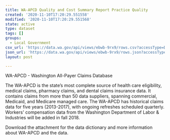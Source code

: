 ```yaml
---
title: WA-APCD Quality and Cost Summary Report Practice Quality
created: '2020-11-10T17:20:29.551558'
modified: '2020-11-10T17:20:29.551568'
state: active
type: dataset
tags: []
groups:
  - Local Government
csv_url: 'https://data.wa.gov/api/views/ebwb-9rx9/rows.csv?accessType=DOWNLOAD'
json_url: 'https://data.wa.gov/api/views/ebwb-9rx9/rows.json?accessType=DOWNLOAD'
layout: post

---
```

WA-APCD - Washington All-Payer Claims Database

The WA-APCD is the state’s most complete source of health care eligibility, medical claims, pharmacy claims, and dental claims insurance data. It contains claims from more than 50 data suppliers, spanning commercial, Medicaid, and Medicare managed care. The WA-APCD has historical claims data for five years (2013-2017), with ongoing refreshes scheduled quarterly. Workers' compensation data from the Washington Department of Labor & Industries will be added in fall 2018.

Download the attachment for the data dictionary and more information about WA-APCD and the data.
